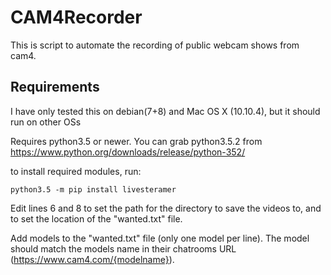 # CAM4Recorder

This is script to automate the recording of public webcam shows from cam4. 


## Requirements

I have only tested this on debian(7+8) and Mac OS X (10.10.4), but it should run on other OSs

Requires python3.5 or newer. You can grab python3.5.2 from https://www.python.org/downloads/release/python-352/

to install required modules, run:
```
python3.5 -m pip install livesteramer
```


Edit lines 6 and 8 to set the path for the directory to save the videos to, and to set the location of the "wanted.txt" file.

Add models to the "wanted.txt" file (only one model per line). The model should match the models name in their chatrooms URL (https://www.cam4.com/{modelname}). 
